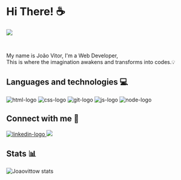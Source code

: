 # Hi There! :coffee:

![](https://komarev.com/ghpvc/?username=Joaovittow)

<br>

My name is João Vitor, I'm a Web Developer, <br>
This is where the imagination awakens and transforms into codes.💡

## Languages ​​and technologies :computer:

<img src="https://img.shields.io/badge/HTML5-E34F26?style=for-the-badge&logo=html5&logoColor=white" alt="html-logo" /> 
<img src="https://img.shields.io/badge/CSS3-1572B6?style=for-the-badge&logo=css3&logoColor=white" alt="css-logo" />
<img src="https://img.shields.io/badge/GIT-E44C30?style=for-the-badge&logo=git&logoColor=white" alt="git-logo" />
<img src="https://img.shields.io/badge/JavaScript-F7DF1E?style=for-the-badge&logo=javascript&logoColor=black" alt="js-logo" />
<img src="https://img.shields.io/badge/Node.js-43853D?style=for-the-badge&logo=node.js&logoColor=white" alt="node-logo" />

## Connect with me :email:

<a href="https://www.linkedin.com/in/joaovittow/">
  <img src="https://img.shields.io/badge/LinkedIn-0077B5?style=for-the-badge&logo=linkedin&logoColor=white" alt="linkedin-logo" />
<a/>
  
<a href="https://www.instagram.com/joaovittow/">
  <img src="https://img.shields.io/badge/Instagram-E4405F?style=for-the-badge&logo=instagram&logoColor=white" />
<a/>

## Stats :bar_chart:

![Joaovittow stats](https://github-readme-stats.vercel.app/api?username=Joaovittow&show_icons=true&theme=merko)
